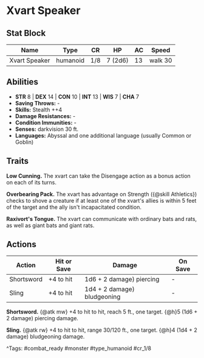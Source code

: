 # Xvart Speaker

## Stat Block

| Name | Type | CR | HP | AC | Speed |
|------|------|----|----|----|-------|
| Xvart Speaker | humanoid | 1/8 | 7 (2d6) | 13 | walk 30 |

## Abilities

- **STR** 8 | **DEX** 14 | **CON** 10 | **INT** 13 | **WIS** 7 | **CHA** 7
- **Saving Throws:** -  
- **Skills:** Stealth ++4  
- **Damage Resistances:** -  
- **Condition Immunities:** -  
- **Senses:** darkvision 30 ft.  
- **Languages:** Abyssal and one additional language (usually Common or Goblin)

## Traits

**Low Cunning.** The xvart can take the Disengage action as a bonus action on each of its turns.

**Overbearing Pack.** The xvart has advantage on Strength ({@skill Athletics}) checks to shove a creature if at least one of the xvart's allies is within 5 feet of the target and the ally isn't incapacitated condition.

**Raxivort's Tongue.** The xvart can communicate with ordinary bats and rats, as well as giant bats and giant rats.


## Actions

| Action | Hit or Save | Damage | On Save |
|--------|--------------|--------|----------|
| Shortsword | +4 to hit | 1d6 + 2 damage) piercing | - |
| Sling | +4 to hit | 1d4 + 2 damage) bludgeoning | - |

**Shortsword.** {@atk mw} +4 to hit to hit, reach 5 ft., one target. {@h}5 (1d6 + 2 damage) piercing damage.

**Sling.** {@atk rw} +4 to hit to hit, range 30/120 ft., one target. {@h}4 (1d4 + 2 damage) bludgeoning damage.


^Tags: #combat_ready #monster #type_humanoid #cr_1/8